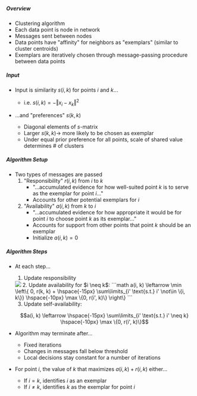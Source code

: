 ##### Overview
- Clustering algorithm
- Each data point is node in network
- Messages sent between nodes
- Data points have "affinity" for neighbors as "exemplars" (similar to cluster centroids)
- Exemplars are iteratively chosen through message-passing procedure between data points

##### Input
- Input is similarity $`s(i, k)`$ for points $`i`$ and $`k`$...
    - i.e. $`s(i, k) = -\Vert x_i - x_k \Vert^2`$
    
- ...and "preferences" $`s(k, k)`$
    - Diagonal elements of $`s`$-matrix
    - Larger $`s(k, k) \rightarrow`$ more likely to be chosen as exemplar
    - Under equal prior preference for all points, scale of shared value determines # of clusters
    
##### Algorithm Setup
- Two types of messages are passed
    1. "Responsibility" $`r(i, k)`$ from $`i`$ to $`k`$
        - "...accumulated evidence for how well-suited point $`k`$ is to serve as the exemplar for point $`i`$..."
        - Accounts for other potential exemplars for $`i`$
    2. "Availability" $`a(i, k)`$ from $`k`$ to $`i`$
        - "...accumulated evidence for how appropriate it would be for point $`i`$ to choose point $`k`$ as its exemplar..."
        - Accounts for support from other points that point $`k`$ should be an exemplar
        - Initialize $`a(i, k) = 0`$
        
##### Algorithm Steps
- At each step...
    1. Update responsibility 
    <img src="https://latex.codecogs.com/png.latex?r(i,&space;k)&space;\leftarrow&space;s(i,&space;k)&space;-&space;\underset{k'&space;\text{s.t.}&space;k'&space;\neq&space;k}{\max}&space;\left\{&space;a(i,&space;k')&space;&plus;&space;s(i,&space;k')&space;\right\}">
    2. Update availability for $i \neq k$:
    ```math
    a(i, k) \leftarrow \min \left\{ 0, r(k, k) + \hspace{-15px} \sum\limits_{i' \text{s.t.} i' \not\in \{i, k\}} \hspace{-10px} \max \{0, r(i', k)\} \right\}
    ```
    
    3. Update self-availability:
    ```math
    a(i, k) \leftarrow \hspace{-15px} \sum\limits_{i' \text{s.t.} i' \neq k} \hspace{-10px} \max \{0, r(i', k)\}
    ```
- Algorithm may terminate after...
    - Fixed iterations
    - Changes in messages fall below threshold
    - Local decisions stay constant for a number of iterations

- For point $`i`$, the value of $`k`$ that maximizes $`a(i, k) + r(i, k)`$ either...
    - If $`i=k`$, identifies $`i`$ as an exemplar
    - If $`i \neq k`$, identifies $`k`$ as the exemplar for point $`i`$
